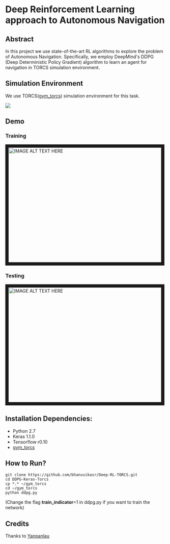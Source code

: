 # Deep Reinforcement Learning approach to Autonomous Navigation
## Abstract
In this project we use state-of-the-art RL algorithms to explore the problem of Autonomous Navigation. Specifically, we employ DeepMind's DDPG (Deep Deterministic Policy Gradient) algorithm to learn an agent for navigation in TORCS simulation environment.

## Simulation Environment
We use TORCS([gym_torcs](https://github.com/ugo-nama-kun/gym_torcs)) simulation environment for this task.  

![](fast.gif)  

## Demo
### Training
<a href="http://www.youtube.com/watch?feature=player_embedded&v=To_z3un9fUo
" target="_blank"><img src="http://img.youtube.com/vi/To_z3un9fUo/0.jpg" 
alt="IMAGE ALT TEXT HERE" width="480" height="360" border="10" /></a>
### Testing
<a href="http://www.youtube.com/watch?feature=player_embedded&v=HJdEWgKRRwE
" target="_blank"><img src="http://img.youtube.com/vi/HJdEWgKRRwE/0.jpg" 
alt="IMAGE ALT TEXT HERE" width="480" height="360" border="10" /></a>

## Installation Dependencies:
* Python 2.7
* Keras 1.1.0
* Tensorflow r0.10
* [gym_torcs](https://github.com/ugo-nama-kun/gym_torcs)
## How to Run?
```
git clone https://github.com/bhanuvikasr/Deep-RL-TORCS.git
cd DDPG-Keras-Torcs
cp *.* ~/gym_torcs
cd ~/gym_torcs
python ddpg.py 
```
(Change the flag **train_indicator**=1 in ddpg.py if you want to train the network)  

## Credits
Thanks to [Yanpanlau](https://github.com/yanpanlau/DDPG-Keras-Torcs.git)

